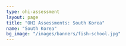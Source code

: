 ```yaml
---
type: ohi-assessment
layout: page
title: "OHI Assessments: South Korea"
name: "South Korea"
bg_image: "/images/banners/fish-school.jpg"
---
```

